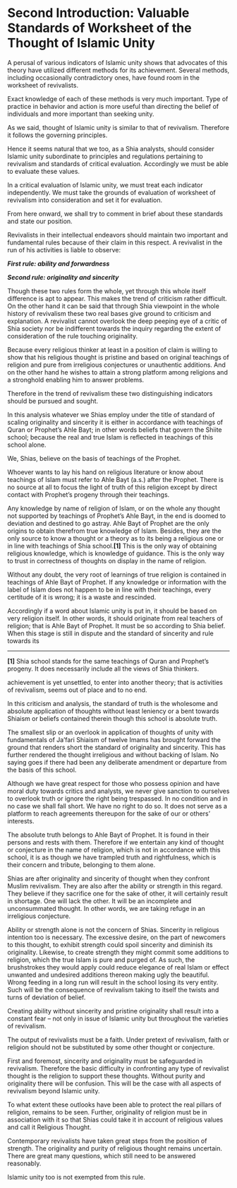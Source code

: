Second Introduction: Valuable Standards of Worksheet of the Thought of Islamic Unity
====================================================================================

A perusal of various indicators of Islamic unity shows that advocates of
this theory have utilized different methods for its achievement. Several
methods, including occasionally contradictory ones, have found room in
the worksheet of revivalists.

Exact knowledge of each of these methods is very much important. Type of
practice in behavior and action is more useful than directing the belief
of individuals and more important than seeking unity.

As we said, thought of Islamic unity is similar to that of revivalism.
Therefore it follows the governing principles.

Hence it seems natural that we too, as a Shia analysts, should consider
Islamic unity subordinate to principles and regulations pertaining to
revivalism and standards of critical evaluation. Accordingly we must be
able to evaluate these values.

In a critical evaluation of Islamic unity, we must treat each indicator
independently. We must take the grounds of evaluation of worksheet of
revivalism into consideration and set it for evaluation.

From here onward, we shall try to comment in brief about these standards
and state our position.

Revivalists in their intellectual endeavors should maintain two
important and fundamental rules because of their claim in this respect.
A revivalist in the run of his activities is liable to observe:

***First rule: ability and forwardness***

***Second rule: originality and sincerity***

Though these two rules form the whole, yet through this whole itself
difference is apt to appear. This makes the trend of criticism rather
difficult. On the other hand it can be said that through Shia viewpoint
in the whole history of revivalism these two real bases give ground to
criticism and explanation. A revivalist cannot overlook the deep peeping
eye of a critic of Shia society nor be indifferent towards the inquiry
regarding the extent of consideration of the rule touching originality.

Because every religious thinker at least in a position of claim is
willing to show that his religious thought is pristine and based on
original teachings of religion and pure from irreligious conjectures or
unauthentic additions. And on the other hand he wishes to attain a
strong platform among religions and a stronghold enabling him to answer
problems.

Therefore in the trend of revivalism these two distinguishing indicators
should be pursued and sought.

In this analysis whatever we Shias employ under the title of standard of
scaling originality and sincerity it is either in accordance with
teachings of Quran or Prophet’s Ahle Bayt; in other words beliefs that
govern the Shiite school; because the real and true Islam is reflected
in teachings of this school alone.

We, Shias, believe on the basis of teachings of the Prophet.

Whoever wants to lay his hand on religious literature or know about
teachings of Islam must refer to Ahle Bayt (a.s.) after the Prophet.
There is no source at all to focus the light of truth of this religion
except by direct contact with Prophet’s progeny through their teachings.

Any knowledge by name of religion of Islam, or on the whole any thought
not supported by teachings of Prophet’s Ahle Bayt, in the end is doomed
to deviation and destined to go astray. Ahle Bayt of Prophet are the
only origins to obtain therefrom true knowledge of Islam. Besides, they
are the only source to know a thought or a theory as to its being a
religious one or in line with teachings of Shia school.**[1]** This is
the only way of obtaining religious knowledge, which is knowledge of
guidance. This is the only way to trust in correctness of thoughts on
display in the name of religion.

Without any doubt, the very root of learnings of true religion is
contained in teachings of Ahle Bayt of Prophet. If any knowledge or
information with the label of Islam does not happen to be in line with
their teachings, every certitude of it is wrong; it is a waste and
rescinded.

Accordingly if a word about Islamic unity is put in, it should be based
on very religion itself. In other words, it should originate from real
teachers of religion; that is Ahle Bayt of Prophet. It must be so
according to Shia belief. When this stage is still in dispute and the
standard of sincerity and rule towards its  

------------------------------------------------------------------------

**[1]** Shia school stands for the same teachings of Quran and Prophet’s
progeny. It does necessarily include all the views of Shia thinkers.

achievement is yet unsettled, to enter into another theory; that is
activities of revivalism, seems out of place and to no end.

In this criticism and analysis, the standard of truth is the wholesome
and absolute application of thoughts without least leniency or a bent
towards Shiaism or beliefs contained therein though this school is
absolute truth.

The smallest slip or an overlook in application of thoughts of unity
with fundamentals of Ja’fari Shiaism of twelve Imams has brought forward
the ground that renders short the standard of originality and sincerity.
This has further rendered the thought irreligious and without backing of
Islam. No saying goes if there had been any deliberate amendment or
departure from the basis of this school.

Although we have great respect for those who possess opinion and have
moral duty towards critics and analysts, we never give sanction to
ourselves to overlook truth or ignore the right being trespassed. In no
condition and in no case we shall fall short. We have no right to do so.
It does not serve as a platform to reach agreements thereupon for the
sake of our or others’ interests.

The absolute truth belongs to Ahle Bayt of Prophet. It is found in their
persons and rests with them. Therefore if we entertain any kind of
thought or conjecture in the name of religion, which is not in
accordance with this school, it is as though we have trampled truth and
rightfulness, which is their concern and tribute, belonging to them
alone.

Shias are after originality and sincerity of thought when they confront
Muslim revivalism. They are also after the ability or strength in this
regard. They believe if they sacrifice one for the sake of other, it
will certainly result in shortage. One will lack the other. It will be
an incomplete and unconsummated thought. In other words, we are taking
refuge in an irreligious conjecture.

Ability or strength alone is not the concern of Shias. Sincerity in
religious intention too is necessary. The excessive desire, on the part
of newcomers to this thought, to exhibit strength could spoil sincerity
and diminish its originality. Likewise, to create strength they might
commit some additions to religion, which the true Islam is pure and
purged of. As such, the brushstrokes they would apply could reduce
elegance of real Islam or effect unwanted and undesired additions
thereon making ugly the beautiful. Wrong feeding in a long run will
result in the school losing its very entity. Such will be the
consequence of revivalism taking to itself the twists and turns of
deviation of belief.

Creating ability without sincerity and pristine originality shall result
into a constant fear – not only in issue of Islamic unity but throughout
the varieties of revivalism.

The output of revivalists must be a faith. Under pretext of revivalism,
faith or religion should not be substituted by some other thought or
conjecture.

First and foremost, sincerity and originality must be safeguarded in
revivalism. Therefore the basic difficulty in confronting any type of
revivalist thought is the religion to support these thoughts. Without
purity and originality there will be confusion. This will be the case
with all aspects of revivalism beyond Islamic unity.

To what extent these outlooks have been able to protect the real pillars
of religion, remains to be seen. Further, originality of religion must
be in association with it so that Shias could take it in account of
religious values and call it Religious Thought.

Contemporary revivalists have taken great steps from the position of
strength. The originality and purity of religious thought remains
uncertain. There are great many questions, which still need to be
answered reasonably.

Islamic unity too is not exempted from this rule.
